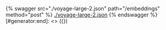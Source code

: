 [#generator:start]: <> ({ "template": "openapi" })
{% swagger src="./voyage-large-2.json" path="/embeddings" method="post" %}
[./voyage-large-2.json](./voyage-large-2.json)
{% endswagger %}
[#generator:end]: <> ({})